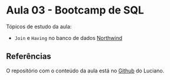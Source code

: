 # Aula 03 - Bootcamp de SQL

Tópicos de estudo da aula:
- `Join` e `Having` no banco de dados [Northwind](https://github.com/pthom/northwind_psql)

## Referências

O repositório com o conteúdo da aula está no [Github](https://github.com/lvgalvao/data-engineering-roadmap/tree/main/Bootcamp%20-%20SQL%20e%20Analytics/Aula-03) do Luciano.
